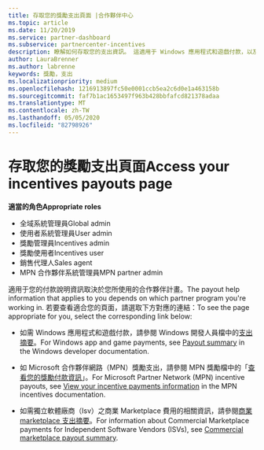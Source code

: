 ```yaml
---
title: 存取您的獎勵支出頁面 |合作夥伴中心
ms.topic: article
ms.date: 11/20/2019
ms.service: partner-dashboard
ms.subservice: partnercenter-incentives
description: 瞭解如何存取您的支出資訊。 這適用于 Windows 應用程式和遊戲付款，以及 MPN 獎勵支出。
author: LauraBrenner
ms.author: labrenne
keywords: 獎勵，支出
ms.localizationpriority: medium
ms.openlocfilehash: 1216913897fc50e0001ccb5ea2c6d0e1a463158b
ms.sourcegitcommit: faf7b1ac1653497f963b428bbfafcd821378adaa
ms.translationtype: MT
ms.contentlocale: zh-TW
ms.lasthandoff: 05/05/2020
ms.locfileid: "82798926"
---
```

# <a name="access-your-incentives-payouts-page"></a><span data-ttu-id="19783-105">存取您的獎勵支出頁面</span><span class="sxs-lookup"><span data-stu-id="19783-105">Access your incentives payouts page</span></span>

<span data-ttu-id="19783-106">**適當的角色**</span><span class="sxs-lookup"><span data-stu-id="19783-106">**Appropriate roles**</span></span>
-   <span data-ttu-id="19783-107">全域系統管理員</span><span class="sxs-lookup"><span data-stu-id="19783-107">Global admin</span></span>
-   <span data-ttu-id="19783-108">使用者系統管理員</span><span class="sxs-lookup"><span data-stu-id="19783-108">User admin</span></span>
-   <span data-ttu-id="19783-109">獎勵管理員</span><span class="sxs-lookup"><span data-stu-id="19783-109">Incentives admin</span></span>
-   <span data-ttu-id="19783-110">獎勵使用者</span><span class="sxs-lookup"><span data-stu-id="19783-110">Incentives user</span></span>
-   <span data-ttu-id="19783-111">銷售代理人</span><span class="sxs-lookup"><span data-stu-id="19783-111">Sales agent</span></span>
-   <span data-ttu-id="19783-112">MPN 合作夥伴系統管理員</span><span class="sxs-lookup"><span data-stu-id="19783-112">MPN partner admin</span></span>

<span data-ttu-id="19783-113">適用于您的付款說明資訊取決於您所使用的合作夥伴計畫。</span><span class="sxs-lookup"><span data-stu-id="19783-113">The payout help information that applies to you depends on which partner program you're working in.</span></span> <span data-ttu-id="19783-114">若要查看適合您的頁面，請選取下方對應的連結：</span><span class="sxs-lookup"><span data-stu-id="19783-114">To see the page appropriate for you, select the corresponding link below:</span></span>

- <span data-ttu-id="19783-115">如需 Windows 應用程式和遊戲付款，請參閱 Windows 開發人員檔中的[支出摘要](https://docs.microsoft.com/windows/uwp/publish/payout-summary)。</span><span class="sxs-lookup"><span data-stu-id="19783-115">For Windows app and game payments, see [Payout summary](https://docs.microsoft.com/windows/uwp/publish/payout-summary) in the Windows developer documentation.</span></span>

- <span data-ttu-id="19783-116">如 Microsoft 合作夥伴網路（MPN）獎勵支出，請參閱 MPN 獎勵檔中的「[查看您的獎勵付款資訊](understand-incentive-payouts.md)」。</span><span class="sxs-lookup"><span data-stu-id="19783-116">For Microsoft Partner Network (MPN) incentive payouts, see [View your incentive payments information](understand-incentive-payouts.md) in the MPN incentives documentation.</span></span>

- <span data-ttu-id="19783-117">如需獨立軟體廠商（Isv）之商業 Marketplace 費用的相關資訊，請參閱[商業 marketplace 支出摘要](https://docs.microsoft.com/azure/marketplace/partner-center-portal/payout-summary)。</span><span class="sxs-lookup"><span data-stu-id="19783-117">For information about Commercial Marketplace payments for Independent Software Vendors (ISVs), see [Commercial marketplace payout summary](https://docs.microsoft.com/azure/marketplace/partner-center-portal/payout-summary).</span></span>
